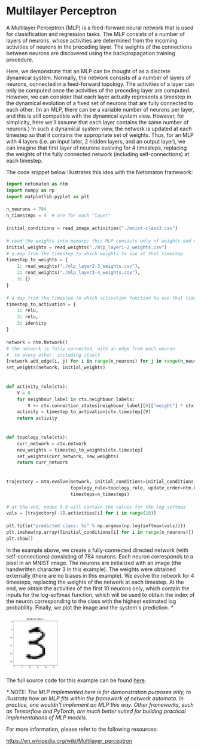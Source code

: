 # Multilayer Perceptron

A Multilayer Perceptron (MLP) is a feed-forward neural network that is used for classification and regression tasks. The
MLP consists of a number of layers of neurons, whose activities are determined from the incoming activities of neurons 
in the preceding layer. The weights of the connections between neurons are discovered using the backpropagation training
procedure.

Here, we demonstrate that an MLP can be thought of as a discrete dynamical system. Normally, the network consists of a 
number of layers of neurons, connected in a feed-forward topology. The activities of a layer can only be computed once 
the activities of the preceding layer are computed. However, we can consider that each layer actually represents a 
timestep in the dynamical evolution of a fixed set of neurons that are fully connected to each other. (In an MLP, there 
can be a variable number of neurons per layer, and this is still compatible with the dynamical system view. However, for 
simplicity, here we'll assume that each layer contains the same number of neurons.) In such a dynamical system view, the 
network is updated at each timestep so that it contains the appropriate set of weights. Thus, for an MLP with 4 layers 
(i.e. an input later, 2 hidden layers, and an output layer), we can imagine that first layer of neurons evolving for 4 
timesteps, replacing the weights of the fully connected network (including self-connections) at each timestep.

The code snippet below illustrates this idea with the Netomaton framework:

```python
import netomaton as ntm
import numpy as np
import matplotlib.pyplot as plt

n_neurons = 784
n_timesteps = 4  # one for each "layer"

initial_conditions = read_image_activities("./mnist-class3.csv")

# read the weights into memory; this MLP consists only of weights and no biases
initial_weights = read_weights("./mlp_layer1-2_weights.csv")
# a map from the timestep to which weights to use at that timestep
timestep_to_weights = {
    1: read_weights("./mlp_layer2-3_weights.csv"),
    2: read_weights("./mlp_layer3-4_weights.csv"),
    3: {}
}

# a map from the timestep to which activation function to use that timestep
timestep_to_activation = {
    1: relu,
    2: relu,
    3: identity
}

network = ntm.Network()
# the network is fully connected, with an edge from each neuron
#  to every other, including itself
[network.add_edge(i, j) for i in range(n_neurons) for j in range(n_neurons)]
set_weights(network, initial_weights)


def activity_rule(ctx):
    V = 0
    for neighbour_label in ctx.neighbour_labels:
        V += ctx.connection_states[neighbour_label][0]["weight"] * ctx.activities[neighbour_label]
    activity = timestep_to_activation[ctx.timestep](V)
    return activity


def topology_rule(ctx):
    curr_network = ctx.network
    new_weights = timestep_to_weights[ctx.timestep]
    set_weights(curr_network, new_weights)
    return curr_network


trajectory = ntm.evolve(network, initial_conditions=initial_conditions, activity_rule=activity_rule,
                        topology_rule=topology_rule, update_order=ntm.UpdateOrder.ACTIVITIES_FIRST,
                        timesteps=n_timesteps)

# at the end, nodes 0-9 will contain the values for the log softmax
vals = [trajectory[-1].activities[i] for i in range(10)]

plt.title("predicted class: %s" % np.argmax(np.log(softmax(vals))))
plt.imshow(np.array([initial_conditions[i] for i in range(n_neurons)]).reshape((28, 28)), cmap="gray_r")
plt.show()
```

In the example above, we create a fully-connected directed network (with self-connections) consisting of 784 neurons. 
Each neuron corresponds to a pixel in an MNIST image. The neurons are initialized with an image (the handwritten 
character 3 in this example). The weights were obtained externally (there are no biases in this example).  We evolve 
the network for 4 timesteps, replacing the weights of the network at each timestep. At the end, we obtain the activities
of the first 10 neurons only, which contain the inputs for the log-softmax function, which will be used to obtain the 
index of the neuron corresponding to the class with the highest estimated log probability. Finally, we plot the image 
and the system's prediction. _*_

<img src="../../resources/mlp_class3.png" width="30%"/>

The full source code for this example can be found [here](mlp_demo.py).

_*_ _NOTE: The MLP implemented here is for demonstration purposes only, to illustrate how an MLP fits within the 
framework of network automata. In practice, one wouldn't implement an MLP this way. Other frameworks, such as Tensorflow
and PyTorch, are much better suited for building practical implementations of MLP models._

For more information, please refer to the following resources:

https://en.wikipedia.org/wiki/Multilayer_perceptron
